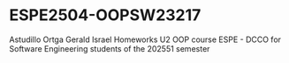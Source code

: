 # ESPE2504-OOPSW23217
Astudillo Ortga Gerald Israel Homeworks U2
OOP course ESPE - DCCO for Software Engineering students of the 202551 semester
